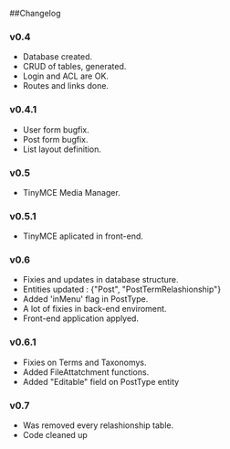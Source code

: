 ##Changelog

### v0.4
  - Database created.
  - CRUD of tables, generated.
  - Login and ACL are OK.
  - Routes and links done.

### v0.4.1
  - User form bugfix.
  - Post form bugfix.
  - List layout definition.

### v0.5
  - TinyMCE Media Manager.

### v0.5.1
  - TinyMCE aplicated in front-end.

### v0.6
  - Fixies and updates in database structure.
  - Entities updated : {"Post", "PostTermRelashionship"}
  - Added 'inMenu' flag in PostType.
  - A lot of fixies in back-end enviroment.
  - Front-end application applyed.

### v0.6.1
  - Fixies on Terms and Taxonomys.
  - Added FileAttatchment functions.
  - Added "Editable" field on PostType entity

### v0.7
  - Was removed every relashionship table.
  - Code cleaned up
